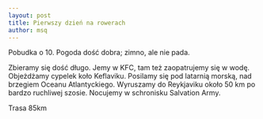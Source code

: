 ```yaml
---
layout: post
title: Pierwszy dzień na rowerach
author: msq
---
```

Pobudka o 10. Pogoda dość dobra; zimno, ale nie pada.

Zbieramy się dość długo. Jemy w KFC, tam też zaopatrujemy się w wodę. Objeżdżamy
cypelek koło Keflaviku. Posilamy się pod latarnią morską, nad brzegiem Oceanu
Atlantyckiego. Wyruszamy do Reykjaviku około 50 km po bardzo ruchliwej szosie.
Nocujemy w schronisku Salvation Army.

Trasa 85km

